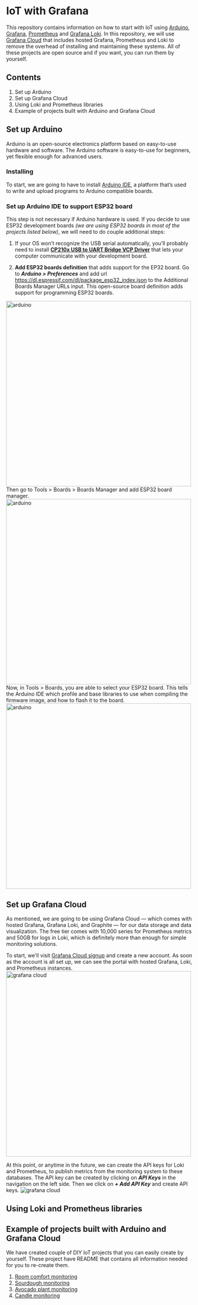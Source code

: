 # IoT with Grafana
This repository contains information on how to start with IoT using [Arduino](https://www.arduino.cc/), [Grafana](https://grafana.com/oss/grafana/), [Prometheus](https://prometheus.io/) and [Grafana Loki](https://grafana.com/oss/loki/). In this repository, we will use [Grafana Cloud](https://grafana.com/products/cloud/) that includes hosted Grafana, Prometheus and Loki to remove the overhead of installing and maintaining these systems. All of these projects are open source and if you want, you can run them by yourself. 

## Contents
1. Set up Arduino
1. Set up Grafana Cloud 
1. Using Loki and Prometheus libraries
1. Example of projects built with Arduino and Grafana Cloud

## Set up Arduino
Arduino is an open-source electronics platform based on easy-to-use hardware and software. The Arduino software is easy-to-use for beginners, yet flexible enough for advanced users. 

### Installing
To start, we are going to have to install [Arduino IDE](https://www.arduino.cc/en/software), a platform that’s used to write and upload programs to Arduino compatible boards. 

### Set up Arduino IDE to support ESP32 board
This step is not necessary if Arduino hardware is used. If you decide to use ESP32 development boards _(we are using ESP32 boards in most of the projects listed below)_, we will need to do couple additional steps:

1. If your OS won’t recognize the USB serial automatically, you’ll probably need to install **[CP210x USB to UART Bridge VCP Driver](https://www.silabs.com/developers/usb-to-uart-bridge-vcp-drivers)** that lets your computer communicate with your development board.

1. **Add ESP32 boards definition** that adds support for the EP32 board. Go to ***Arduino > Preferences*** and add url https://dl.espressif.com/dl/package_esp32_index.json to the Additional Boards Manager URLs input. This open-source board definition adds support for programming ESP32 boards.
<img src="https://user-images.githubusercontent.com/30407135/120989143-8325d200-c77f-11eb-8818-0f9974678867.png" alt="arduino" height="500"/>
Then go to Tools > Boards > Boards Manager and add ESP32 board manager.
<img src="https://user-images.githubusercontent.com/30407135/120989440-d8fa7a00-c77f-11eb-95b3-05f1a2d7b9c5.png" alt="arduino" height="500"/>
Now, in Tools > Boards, you are able to select your ESP32 board. This tells the Arduino IDE which profile and base libraries to use when compiling the firmware image, and how to flash it to the board. 
<img src="https://user-images.githubusercontent.com/30407135/120989739-2545ba00-c780-11eb-8caf-be2da7ea98ba.png" alt="arduino" height="500"/>

## Set up Grafana Cloud
As mentioned, we are going to be using Grafana Cloud — which comes with hosted Grafana, Grafana Loki, and Graphite — for our data storage and data visualization. The free tier comes with 10,000 series for Prometheus metrics and 50GB for logs in Loki, which is definitely more than enough for simple monitoring solutions. 

To start, we'll visit [Grafana Cloud signup](https://grafana.com/auth/sign-up/create-user) and create a new account. As soon as the account is all set up, we can see the portal with hosted Grafana, Loki, and Prometheus instances.
<img src="https://user-images.githubusercontent.com/30407135/120991670-25df5000-c782-11eb-9226-031dca99ae68.png" alt="grafana cloud" height="500"/>

At this point, or anytime in the future, we can create the API keys for Loki and Prometheus, to publish metrics from the monitoring system to these databases. The API key can be created by clicking on ***API Keys*** in the navigation on the left side. Then we click on ***+ Add API Key*** and create API keys. 
<img src="https://user-images.githubusercontent.com/30407135/120992526-fbda5d80-c782-11eb-86d4-8d1e88df6a2e.png" alt="grafana cloud" />

## Using Loki and Prometheus libraries

## Example of projects built with Arduino and Grafana Cloud
We have created couple of DIY IoT projects that you can easily create by yourself. These project have README that contains all information needed for you to re-create them.

1. [Room comfort monitoring](https://github.com/ivanahuckova/room_comfort_monitoring_grafana)
1. [Sourdough monitoring](https://github.com/ivanahuckova/sourdough_monitoring_grafana)
1. [Avocado plant monitoring](https://github.com/ivanahuckova/avocado_monitoring_grafana)
1. [Candle monitoring](https://github.com/ivanahuckova/candle_monitoring_grafana)

